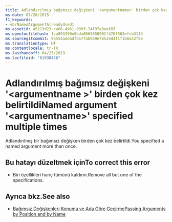 ```yaml
---
title: Adlandırılmış bağımsız değişkeni '<argumentname>' birden çok kez belirtildi
ms.date: 07/20/2015
f1_keywords:
- vbrNamedArgumentAlreadyUsed1
ms.assetid: a5113d23-ca66-4961-909f-74f97a0eaf87
ms.openlocfilehash: 1ca893390e8bda0665850902f476f563efcb3113
ms.sourcegitcommit: 9b552addadfb57fab0b9e7852ed4f1f1b8a42f8e
ms.translationtype: HT
ms.contentlocale: tr-TR
ms.lasthandoff: 04/23/2019
ms.locfileid: "61938456"
---
```

# <a name="named-argument-argumentname-specified-multiple-times"></a><span data-ttu-id="09992-102">Adlandırılmış bağımsız değişkeni '\<argumentname >' birden çok kez belirtildi</span><span class="sxs-lookup"><span data-stu-id="09992-102">Named argument '\<argumentname>' specified multiple times</span></span>
<span data-ttu-id="09992-103">Adlandırılmış bir bağımsız değişken birden çok kez belirtildi.</span><span class="sxs-lookup"><span data-stu-id="09992-103">You specified a named argument more than once.</span></span>  
  
## <a name="to-correct-this-error"></a><span data-ttu-id="09992-104">Bu hatayı düzeltmek için</span><span class="sxs-lookup"><span data-stu-id="09992-104">To correct this error</span></span>  
  
- <span data-ttu-id="09992-105">Biri özellikleri hariç tümünü kaldırın.</span><span class="sxs-lookup"><span data-stu-id="09992-105">Remove all but one of the specifications.</span></span>  
  
## <a name="see-also"></a><span data-ttu-id="09992-106">Ayrıca bkz.</span><span class="sxs-lookup"><span data-stu-id="09992-106">See also</span></span>

- [<span data-ttu-id="09992-107">Bağımsız Değişkenleri Konuma ve Ada Göre Geçirme</span><span class="sxs-lookup"><span data-stu-id="09992-107">Passing Arguments by Position and by Name</span></span>](../../visual-basic/programming-guide/language-features/procedures/passing-arguments-by-position-and-by-name.md)
